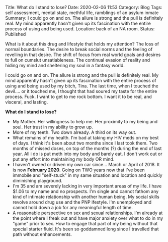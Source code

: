 Title: What do I stand to lose?
Date: 2020-02-06 11:53
Category: Blog
Tags: self assessment, mental state, methful life, ramblings of an asylum inmate
Summary: I could go on and on. The allure is strong and the pull is definitely real. My mind apparently hasn't given up its fascination with the entire process of using and being used.
Location: back of an NA room.
Status: Published


What is it about this drug and lifestyle that holds my attention? The loss of normal boundaries. The desire to break social norms and the feeling of revelling in that desire. The shift of focus from real world goals and desires to full on cumslut unsatiableness. The continual evasion of reality and hiding my mind and sheltering my soul in a fantasy world. 

I could go on and on. The allure is strong and the pull is definitely real. My mind apparently hasn't given up its fascination with the entire process of using and being used by my bitch, Tina. The last time, when I touched the devil.... or it touched me, I thought that had soured my taste for the entire process. Fuck. I want to get to me rock bottom. I want it to be real, and visceral, and lasting. 

**What do I stand to lose?** 
+ My Mother. Her willingness to help me. Her proximity to my being and soul. Her trust in my ability to grow up. 
+ More of my teeth. Two down already. A third on its way out.
+ What remains of my health. I'm bad at taking my HIV meds on my best of days. I think it's been about two months since I last took them. Two months of missed doses, on top of the months (?) during the end of last year. All i do is put meth into my body and barely eat. I don't work out or put any effort into maintaining my body OR mind. 
+ I haven't owned or driven my own car since... March or April of 2018. It is now **February 2020**. Going on TWO years now that I've been immobile and "self-stuck" in my same situation and location and quickly diminishing playground. 
+ I'm 35 and am severely lacking in very important areas of my life. I have $1.06 to my name and no prospects. I'm single and cannot fathom any kind of intimate relationship with another human being. My social skills revolve around drug use and the PNP ifestyle. I'm unemployed and cannot hold down a job for any meaningful length of time.
+ A reasonable perspective on sex and sexual relationships. I'm already at the point where I freak out and have major anxiety over what to do in my "game" prior to sex. How to engage that part of my being without that special starter fluid. It's been so goddamned long since I travelled that path without enhancements. 
